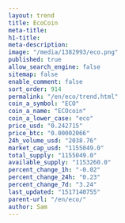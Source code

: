 ```yaml
---
layout: trend
title: EcoCoin
meta-title: 
h1-title: 
meta-description: 
image: "/media/1382993/eco.png"
published: true
allow_search_engine: false
sitemap: false
enable_comment: false
sort_order: 914
permalink: "/en/eco/trend.html"
coin_a_symbol: "ECO"
coin_a_name: "ECOcoin"
coin_a_lower_case: "eco"
price_usd: "0.242715"
price_btc: "0.00002066"
24h_volume_usd: "2038.76"
market_cap_usd: "1155049.0"
total_supply: "1155049.0"
available_supply: "1153260.0"
percent_change_1h: "-0.02"
percent_change_24h: "0.23"
percent_change_7d: "3.24"
last_updated: "1517140755"
parent-url: "/en/eco/"
author: Sam
---
```


